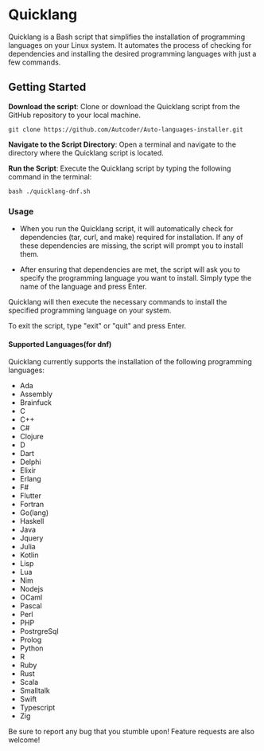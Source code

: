 # Quicklang

Quicklang is a Bash script that simplifies the installation of programming languages on your Linux system. It automates the process of checking for dependencies and installing the desired programming languages with just a few commands.

## Getting Started

**Download the script**: Clone or download the Quicklang script from the GitHub repository to your local machine.

```
git clone https://github.com/Autcoder/Auto-languages-installer.git
```

**Navigate to the Script Directory**: Open a terminal and navigate to the directory where the Quicklang script is located.

**Run the Script**: Execute the Quicklang script by typing the following command in the terminal:

```
bash ./quicklang-dnf.sh
```

### Usage

- When you run the Quicklang script, it will automatically check for dependencies (tar, curl, and make) required for installation. If any of these dependencies are missing, the script will prompt you to install them.

- After ensuring that dependencies are met, the script will ask you to specify the programming language you want to install. Simply type the name of the language and press Enter.

Quicklang will then execute the necessary commands to install the specified programming language on your system.

To exit the script, type "exit" or "quit" and press Enter.

#### Supported Languages(for dnf)

Quicklang currently supports the installation of the following programming languages:

- Ada
- Assembly
- Brainfuck
- C
- C++
- C#
- Clojure
- D
- Dart
- Delphi
- Elixir
- Erlang
- F#
- Flutter
- Fortran
- Go(lang)
- Haskell
- Java
- Jquery
- Julia
- Kotlin
- Lisp
- Lua
- Nim
- Nodejs
- OCaml
- Pascal
- Perl
- PHP
- PostrgreSql
- Prolog
- Python
- R
- Ruby
- Rust
- Scala
- Smalltalk
- Swift
- Typescript
- Zig

Be sure to report any bug that you stumble upon!
Feature requests are also welcome!
